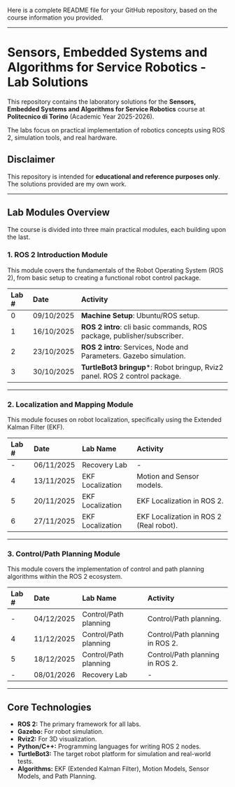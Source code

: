 Here is a complete README file for your GitHub repository, based on the course information you provided.

---

# Sensors, Embedded Systems and Algorithms for Service Robotics - Lab Solutions

This repository contains the laboratory solutions for the **Sensors, Embedded Systems and Algorithms for Service Robotics** course at **Politecnico di Torino** (Academic Year 2025-2026).

The labs focus on practical implementation of robotics concepts using ROS 2, simulation tools, and real hardware.

## Disclaimer

This repository is intended for **educational and reference purposes only**. The solutions provided are my own work.

---

## Lab Modules Overview

The course is divided into three main practical modules, each building upon the last.

### 1. ROS 2 Introduction Module

This module covers the fundamentals of the Robot Operating System (ROS 2), from basic setup to creating a functional robot control package.

| Lab # | Date | Activity |
| :--- | :--- | :--- |
| 0 | 09/10/2025 | **Machine Setup**: Ubuntu/ROS setup. |
| 1 | 16/10/2025 | **ROS 2 intro**: cli basic commands, ROS package, publisher/subscriber. |
| 2 | 23/10/2025 | **ROS 2 intro**: Services, Node and Parameters. Gazebo simulation. |
| 3 | 30/10/2025 | **TurtleBot3 bringup***: Robot bringup, Rviz2 panel. ROS 2 control package. |

---

### 2. Localization and Mapping Module

This module focuses on robot localization, specifically using the Extended Kalman Filter (EKF).

| Lab # | Date | Lab Name | Activity |
| :--- | :--- | :--- | :--- |
| - | 06/11/2025 | Recovery Lab | - |
| 4 | 13/11/2025 | EKF Localization | Motion and Sensor models. |
| 5 | 20/11/2025 | EKF Localization | EKF Localization in ROS 2. |
| 6 | 27/11/2025 | EKF Localization | EKF Localization in ROS 2 (Real robot). |

---

### 3. Control/Path Planning Module

This module covers the implementation of control and path planning algorithms within the ROS 2 ecosystem.

| Lab # | Date | Lab Name | Activity |
| :--- | :--- | :--- | :--- |
| - | 04/12/2025 | Control/Path planning | Control/Path planning. |
| 4 | 11/12/2025 | Control/Path planning | Control/Path planning in ROS 2. |
| 5 | 18/12/2025 | Control/Path planning | Control/Path planning in ROS 2. |
| - | 08/01/2026 | Recovery Lab | - |

---

## Core Technologies

* **ROS 2:** The primary framework for all labs.
* **Gazebo:** For robot simulation.
* **Rviz2:** For 3D visualization.
* **Python/C++:** Programming languages for writing ROS 2 nodes.
* **TurtleBot3:** The target robot platform for simulation and real-world tests.
* **Algorithms:** EKF (Extended Kalman Filter), Motion Models, Sensor Models, and Path Planning.
